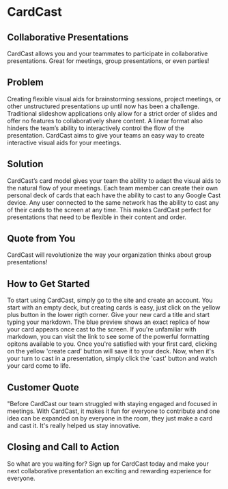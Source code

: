 # CardCast #

<!-- 
> This material was originally posted [here](http://www.quora.com/What-is-Amazons-approach-to-product-development-and-product-management). It is reproduced here for posterity's sake.

There is an approach called "working backwards" that is widely used at Amazon. They work backwards from the customer, rather than starting with an idea for a product and trying to bolt customers onto it. While working backwards can be applied to any specific product decision, using this approach is especially important when developing new products or features.

For new initiatives a product manager typically starts by writing an internal press release announcing the finished product. The target audience for the press release is the new/updated product's customers, which can be retail customers or internal users of a tool or technology. Internal press releases are centered around the customer problem, how current solutions (internal or external) fail, and how the new product will blow away existing solutions.

If the benefits listed don't sound very interesting or exciting to customers, then perhaps they're not (and shouldn't be built). Instead, the product manager should keep iterating on the press release until they've come up with benefits that actually sound like benefits. Iterating on a press release is a lot less expensive than iterating on the product itself (and quicker!).

If the press release is more than a page and a half, it is probably too long. Keep it simple. 3-4 sentences for most paragraphs. Cut out the fat. Don't make it into a spec. You can accompany the press release with a FAQ that answers all of the other business or execution questions so the press release can stay focused on what the customer gets. My rule of thumb is that if the press release is hard to write, then the product is probably going to suck. Keep working at it until the outline for each paragraph flows. 

Oh, and I also like to write press-releases in what I call "Oprah-speak" for mainstream consumer products. Imagine you're sitting on Oprah's couch and have just explained the product to her, and then you listen as she explains it to her audience. That's "Oprah-speak", not "Geek-speak".

Once the project moves into development, the press release can be used as a touchstone; a guiding light. The product team can ask themselves, "Are we building what is in the press release?" If they find they're spending time building things that aren't in the press release (overbuilding), they need to ask themselves why. This keeps product development focused on achieving the customer benefits and not building extraneous stuff that takes longer to build, takes resources to maintain, and doesn't provide real customer benefit (at least not enough to warrant inclusion in the press release).
 -->
 
## Collaborative Presentations ##
CardCast allows you and your teammates to participate in collaborative presentations. Great for meetings, group presentations, or even parties!

## Problem ##
Creating flexible visual aids for brainstorming sessions, project meetings, or other unstructured presentations up until now has been a challenge. Traditional slideshow applications only allow for a strict order of slides and offer no features to collaboratively share content. A linear format also hinders the team’s ability to interactively control the flow of the presentation. CardCast aims to give your teams an easy way to create interactive visual aids for your meetings. 


## Solution ##
CardCast’s card model gives your team the ability to adapt the visual aids to the natural flow of your meetings. Each team member can create their own personal deck of cards that each have the ability to cast to any Google Cast device. Any user connected to the same network has the ability to cast any of their cards to the screen at any time. This makes CardCast perfect for presentations that need to be flexible in their content and order.

## Quote from You ##
CardCast will revolutionize the way your organization thinks about group presentations!  

## How to Get Started ##
To start using CardCast, simply go to the site and create an account. You start with an empty deck, but creating cards is easy, just click on the yellow plus button in the lower rigth corner.  Give your new card a title and start typing your markdown.  The blue preview shows an exact replica of how your card appears once cast to the screen.  If you're unfamiliar with markdown, you can visit the link to see some of the powerful formatting opitons available to you. Once you're satisfied with your first card, clicking on the yellow 'create card' button will save it to your deck.  Now, when it's your turn to cast in a presentation, simply click the 'cast' button and watch your card come to life.

## Customer Quote ##
"Before CardCast our team struggled with staying engaged and focused in meetings.  With CardCast, it makes it fun for everyone to contribute and one idea can be expanded on by everyone in the room, they just make a card and cast it.  It's really helped us stay innovative.

## Closing and Call to Action ##
So what are you waiting for?  Sign up for CardCast today and make your next collaborative presentation an exciting and rewarding experience for everyone.  


